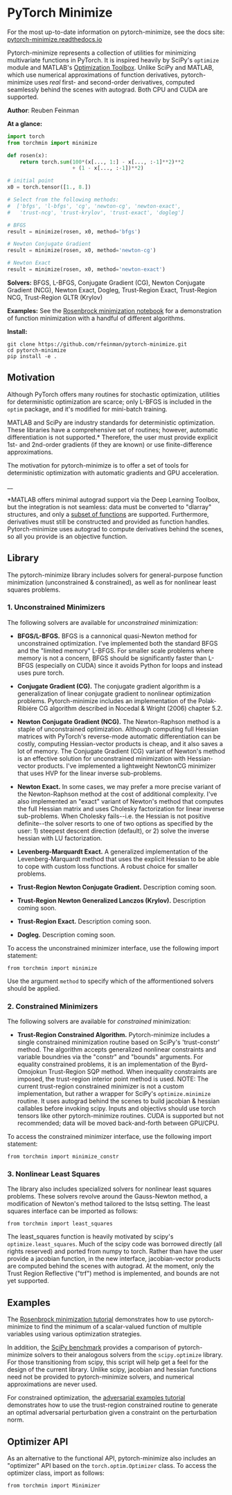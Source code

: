 # PyTorch Minimize

For the most up-to-date information on pytorch-minimize, see the docs site: [pytorch-minimize.readthedocs.io](https://pytorch-minimize.readthedocs.io/)

Pytorch-minimize represents a collection of utilities for minimizing multivariate functions in PyTorch. 
It is inspired heavily by SciPy's `optimize` module and MATLAB's [Optimization Toolbox](https://www.mathworks.com/products/optimization.html). 
Unlike SciPy and MATLAB, which use numerical approximations of function derivatives, pytorch-minimize uses _real_ first- and second-order derivatives, computed seamlessly behind the scenes with autograd.
Both CPU and CUDA are supported.

__Author__: Reuben Feinman

__At a glance:__

```python
import torch
from torchmin import minimize

def rosen(x):
    return torch.sum(100*(x[..., 1:] - x[..., :-1]**2)**2 
                     + (1 - x[..., :-1])**2)

# initial point
x0 = torch.tensor([1., 8.])

# Select from the following methods:
#  ['bfgs', 'l-bfgs', 'cg', 'newton-cg', 'newton-exact', 
#   'trust-ncg', 'trust-krylov', 'trust-exact', 'dogleg']

# BFGS
result = minimize(rosen, x0, method='bfgs')

# Newton Conjugate Gradient
result = minimize(rosen, x0, method='newton-cg')

# Newton Exact
result = minimize(rosen, x0, method='newton-exact')
```

__Solvers:__ BFGS, L-BFGS, Conjugate Gradient (CG), Newton Conjugate Gradient (NCG), Newton Exact, Dogleg, Trust-Region Exact, Trust-Region NCG, Trust-Region GLTR (Krylov)

__Examples:__ See the [Rosenbrock minimization notebook](https://github.com/rfeinman/pytorch-minimize/blob/master/examples/rosen_minimize.ipynb) for a demonstration of function minimization with a handful of different algorithms.

__Install:__

    git clone https://github.com/rfeinman/pytorch-minimize.git
    cd pytorch-minimize
    pip install -e .

## Motivation
Although PyTorch offers many routines for stochastic optimization, utilities for deterministic optimization are scarce; only L-BFGS is included in the `optim` package, and it's modified for mini-batch training.

MATLAB and SciPy are industry standards for deterministic optimization. 
These libraries have a comprehensive set of routines; however, automatic differentiation is not supported.* 
Therefore, the user must provide explicit 1st- and 2nd-order gradients (if they are known) or use finite-difference approximations.

The motivation for pytorch-minimize is to offer a set of tools for deterministic optimization with automatic gradients and GPU acceleration.

__

*MATLAB offers minimal autograd support via the Deep Learning Toolbox, but the integration is not seamless: data must be converted to "dlarray" structures, and only a [subset of functions](https://www.mathworks.com/help/deeplearning/ug/list-of-functions-with-dlarray-support.html) are supported.
Furthermore, derivatives must still be constructed and provided as function handles. 
Pytorch-minimize uses autograd to compute derivatives behind the scenes, so all you provide is an objective function.

## Library

The pytorch-minimize library includes solvers for general-purpose function minimization (unconstrained & constrained), as well as for nonlinear least squares problems.

### 1. Unconstrained Minimizers

The following solvers are available for _unconstrained_ minimization:

- __BFGS/L-BFGS.__ BFGS is a cannonical quasi-Newton method for unconstrained optimization. I've implemented both the standard BFGS and the "limited memory" L-BFGS. For smaller scale problems where memory is not a concern, BFGS should be significantly faster than L-BFGS (especially on CUDA) since it avoids Python for loops and instead uses pure torch.

- __Conjugate Gradient (CG).__ The conjugate gradient algorithm is a generalization of linear conjugate gradient to nonlinear optimization problems. Pytorch-minimize includes an implementation of the Polak-Ribiére CG algorithm described in Nocedal & Wright (2006) chapter 5.2.
   
- __Newton Conjugate Gradient (NCG).__ The Newton-Raphson method is a staple of unconstrained optimization. Although computing full Hessian matrices with PyTorch's reverse-mode automatic differentiation can be costly, computing Hessian-vector products is cheap, and it also saves a lot of memory. The Conjugate Gradient (CG) variant of Newton's method is an effective solution for unconstrained minimization with Hessian-vector products. I've implemented a lightweight NewtonCG minimizer that uses HVP for the linear inverse sub-problems.

- __Newton Exact.__ In some cases, we may prefer a more precise variant of the Newton-Raphson method at the cost of additional complexity. I've also implemented an "exact" variant of Newton's method that computes the full Hessian matrix and uses Cholesky factorization for linear inverse sub-problems. When Cholesky fails--i.e. the Hessian is not positive definite--the solver resorts to one of two options as specified by the user: 1) steepest descent direction (default), or 2) solve the inverse hessian with LU factorization.

- __Levenberg-Marquardt Exact.__  A generalized implementation of the Levenberg-Marquardt method that uses the explicit Hessian to be able to cope with custom loss functions. A robust choice for smaller problems.

- __Trust-Region Newton Conjugate Gradient.__ Description coming soon.

- __Trust-Region Newton Generalized Lanczos (Krylov).__ Description coming soon.

- __Trust-Region Exact.__ Description coming soon.

- __Dogleg.__ Description coming soon.

To access the unconstrained minimizer interface, use the following import statement:

    from torchmin import minimize

Use the argument `method` to specify which of the afformentioned solvers should be applied.

### 2. Constrained Minimizers

The following solvers are available for _constrained_ minimization:

- __Trust-Region Constrained Algorithm.__ Pytorch-minimize includes a single constrained minimization routine based on SciPy's 'trust-constr' method. The algorithm accepts generalized nonlinear constraints and variable boundries via the "constr" and "bounds" arguments. For equality constrained problems, it is an implementation of the Byrd-Omojokun Trust-Region SQP method. When inequality constraints are imposed, the trust-region interior point method is used. NOTE: The current trust-region constrained minimizer is not a custom implementation, but rather a wrapper for SciPy's `optimize.minimize` routine. It uses autograd behind the scenes to build jacobian & hessian callables before invoking scipy. Inputs and objectivs should use torch tensors like other pytorch-minimize routines. CUDA is supported but not recommended; data will be moved back-and-forth between GPU/CPU. 
   
To access the constrained minimizer interface, use the following import statement:

    from torchmin import minimize_constr

### 3. Nonlinear Least Squares

The library also includes specialized solvers for nonlinear least squares problems. 
These solvers revolve around the Gauss-Newton method, a modification of Newton's method tailored to the lstsq setting. 
The least squares interface can be imported as follows:

    from torchmin import least_squares

The least_squares function is heavily motivated by scipy's `optimize.least_squares`. 
Much of the scipy code was borrowed directly (all rights reserved) and ported from numpy to torch. 
Rather than have the user provide a jacobian function, in the new interface, jacobian-vector products are computed behind the scenes with autograd. 
At the moment, only the Trust Region Reflective ("trf") method is implemented, and bounds are not yet supported.

## Examples

The [Rosenbrock minimization tutorial](https://github.com/rfeinman/pytorch-minimize/blob/master/examples/rosen_minimize.ipynb) demonstrates how to use pytorch-minimize to find the minimum of a scalar-valued function of multiple variables using various optimization strategies.

In addition, the [SciPy benchmark](https://github.com/rfeinman/pytorch-minimize/blob/master/examples/scipy_benchmark.py) provides a comparison of pytorch-minimize solvers to their analogous solvers from the `scipy.optimize` library. 
For those transitioning from scipy, this script will help get a feel for the design of the current library. 
Unlike scipy, jacobian and hessian functions need not be provided to pytorch-minimize solvers, and numerical approximations are never used.

For constrained optimization, the [adversarial examples tutorial](https://github.com/rfeinman/pytorch-minimize/blob/master/examples/constrained_optimization_adversarial_examples.ipynb) demonstrates how to use the trust-region constrained routine to generate an optimal adversarial perturbation given a constraint on the perturbation norm.

## Optimizer API

As an alternative to the functional API, pytorch-minimize also includes an "optimizer" API based on the `torch.optim.Optimizer` class. 
To access the optimizer class, import as follows:

    from torchmin import Minimizer

